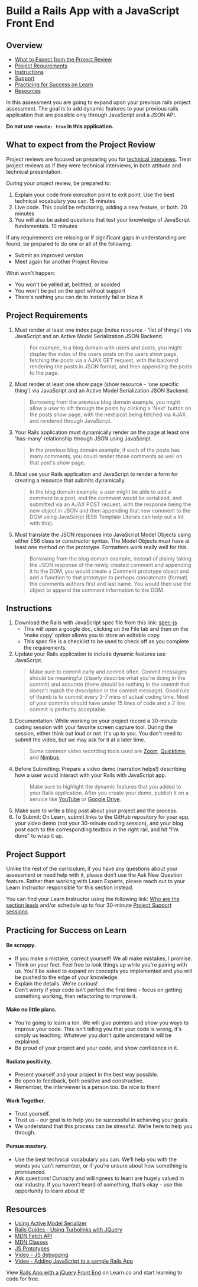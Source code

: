 # Build a Rails App with a JavaScript Front End

## Overview

- [What to Expect from the Project Review](#expectations)
- [Project Requirements](#requirements)
- [Instructions](#instructions)
- [Support](#support)
- [Practicing for Success on Learn](#success)
- [Resources](#resources)

In this assessment you are going to expand upon your previous rails project assessment. The goal is to add dynamic features to your previous rails application that are possible only through JavaScript and a JSON API.

**Do not use `remote: true` in this application.**

## <a id="expectations">What to expect from the Project Review</a>

Project reviews are focused on preparing you for [technical interviews](https://www.brightnetwork.co.uk/career-path-guides/technology-it-software-development/five-ways-stand-out-your-technology/what-expect-technical-interview/). Treat project reviews as if they were technical interviews, in both attitude and technical presentation.

During your project review, be prepared to:

1. Explain your code from execution point to exit point. Use the best technical vocabulary you can. 15 minutes
2. Live code. This could be refactoring, adding a new feature, or both. 20 minutes
3. You will also be asked questions that test your knowledge of JavaScript fundamentals. 10 minutes

If any requirements are missing or if significant gaps in understanding are found, be prepared to do one or all of the following:

- Submit an improved version
- Meet again for another Project Review

What won't happen:

- You won't be yelled at, belittled, or scolded
- You won't be put on the spot without support
- There's nothing you can do to instantly fail or blow it

## <a id="requirements">Project Requirements</a>

1.  Must render at least one index page (index resource - 'list of things') via JavaScript and an Active Model Serialization JSON Backend.

    > For example, in a blog domain with users and posts, you might display the index of the users posts on the users show page, fetching the posts via a AJAX GET request, with the backend rendering the posts in JSON format, and then appending the posts to the page.

1.  Must render at least one show page (show resource - 'one specific thing') via JavaScript and an Active Model Serialization JSON Backend.

    > Borrowing from the previous blog domain example, you might allow a user to sift through the posts by clicking a 'Next' button on the posts show page, with the next post being fetched via AJAX and rendered through JavaScript.

1.  Your Rails application must dynamically render on the page at least one 'has-many' relationship through JSON using JavaScript.

    > In the previous blog domain example, if each of the posts has many comments, you could render those comments as well on that post's show page.

1.  Must use your Rails application and JavaScript to render a form for creating a resource that submits dynamically.

    > In the blog domain example, a user might be able to add a comment to a post, and the comment would be serialized, and submitted via an AJAX POST request, with the response being the new object in JSON and then appending that new comment to the DOM using JavaScript (ES6 Template Literals can help out a lot with this).

1.  Must translate the JSON responses into JavaScript Model Objects using either ES6 class or constructor syntax. The Model Objects must have at least one method on the prototype. Formatters work really well for this.
    > Borrowing from the blog domain example, instead of plainly taking the JSON response of the newly created comment and appending it to the DOM, you would create a Comment prototype object and add a function to that prototype to perhaps concatenate (format) the comments authors first and last name. You would then use the object to append the comment information to the DOM.

## <a id="instructions">Instructions</a>

1. Download the Rails with JavaScript spec file from this link: [spec-js](http://bit.ly/2CLzN4T)
   - This will open a google doc, clicking on the File tab and then on the 'make copy' option allows you to store an editable copy.
   - This spec file is a checklist to be used to check off as you complete the requirements.
2. Update your Rails application to include dynamic features use JavaScript.
   > Make sure to commit early and commit often. Commit messages should be meaningful (clearly describe what you're doing in the commit) and accurate (there should be nothing in the commit that doesn't match the description in the commit message). Good rule of thumb is to commit every 3-7 mins of actual coding time. Most of your commits should have under 15 lines of code and a 2 line commit is perfectly acceptable.
3. Documentation:
   While working on your project record a 30-minute coding session with your favorite screen capture tool. During the session, either think out loud or not. It's up to you. You don't need to submit the video, but we may ask for it at a later time.
   > Some common video recording tools used are [Zoom](https://zoom.us/), [Quicktime](https://www.apple.com/quicktime/download/), and [Nimbus](https://chrome.google.com/webstore/detail/nimbus-screenshot-screen/bpconcjcammlapcogcnnelfmaeghhagj?hl=en).
4. Before Submitting: Prepare a video demo (narration helps!) describing how a user would interact with your Rails with JavaScript app.
   > Make sure to highlight the dynamic features that you added to your Rails application. After you create your demo, publish it on a service like [YouTube](https://www.youtube.com/) or [Google Drive](https://www.google.com/drive/).
5. Make sure to write a blog post about your project and the process.
6. To Submit: On Learn, submit links to the GitHub repository for your app, your video demo (not your 30-minute coding session), and your blog post each to the corresponding textbox in the right rail, and hit "I'm done" to wrap it up.

## <a id="support">Project Support</a>

Unlike the rest of the curriculum, if you have any questions about your assessment or need help with it, please don’t use the Ask New Question feature. Rather than working with Learn Experts, please reach out to your Learn Instructor responsible for this section instead.

You can find your Learn Instructor using the following link: [Who are the section leads](http://help.learn.co/instructional-support/receiving-course-support/who-are-the-section-leads) and/or schedule up to four 30-minute [Project Support sessions](https://theflatironschool.typeform.com/to/B9BrgH).

## <a id="success">Practicing for Success on Learn</a>

#### Be scrappy.

- If you make a mistake, correct yourself! We all make mistakes, I promise.
- Think on your feet. Feel free to look things up while you're pairing with us. You'll be asked to expand on concepts you implemented and you will be pushed to the edge of your knowledge.
- Explain the details. We're curious!
- Don’t worry if your code isn’t perfect the first time - focus on getting something working, then refactoring to improve it.

#### Make no little plans.

- You're going to learn a ton. We will give pointers and show you ways to improve your code. This isn't telling you that your code is wrong, it's simply us teaching. Whatever you don't quite understand will be explained.
- Be proud of your project and your code, and show confidence in it.

#### Radiate positivity.

- Present yourself and your project in the best way possible.
- Be open to feedback, both positive and constructive.
- Remember, the interviewer is a person too. Be nice to them!

#### Work Together.

- Trust yourself.
- Trust us - our goal is to help you be successful in achieving your goals.
- We understand that this process can be stressful. We’re here to help you through.

#### Pursue mastery.

- Use the best technical vocabulary you can. We’ll help you with the words you can’t remember, or if you’re unsure about how something is pronounced.
- Ask questions! Curiosity and willingness to learn are hugely valued in our industry. If you haven’t heard of something, that’s okay - use this opportunity to learn about it!

## <a id="resources">Resources</a>

- [Using Active Model Serializer](https://learn.co/tracks/full-stack-web-development-v6/rails-and-javascript/building-apis/using-active-model-serializer)
- [Rails Guides - Using Turbolinks with JQuery](https://guides.rubyonrails.org/working_with_javascript_in_rails.html#turbolinks)
- [MDN Fetch API](https://developer.mozilla.org/en-US/docs/Web/API/Fetch_API)
- [MDN Classes](https://developer.mozilla.org/en-US/docs/Web/javascript/Reference/Classes)
- [JS Prototypes](https://learn.co/tracks/full-stack-web-development-v6/javascript/object-oriented-js/prototypes)
- [Video - JS debugging](https://instruction.learn.co/student/video_lectures#/220)
- [Video - Adding JavaScript to a sample Rails App](https://instruction.learn.co/student/video_lectures#/197)

<p class='util--hide'>View <a href='https://learn.co/lessons/rails-js-assessment'>Rails App with a jQuery Front End</a> on Learn.co and start learning to code for free.</p>

